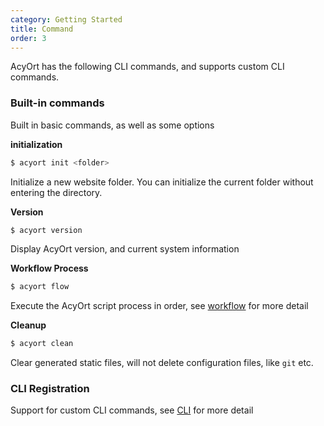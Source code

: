 ```yaml
---
category: Getting Started
title: Command
order: 3
---
```


AcyOrt has the following CLI commands, and supports custom CLI commands.

### Built-in commands

Built in basic commands, as well as some options

**initialization**

```bash
$ acyort init <folder>
```

Initialize a new website folder. You can initialize the current folder without entering the directory.

**Version**

```bash
$ acyort version
```

Display AcyOrt version, and current system information

**Workflow Process**

```bash
$ acyort flow
```

Execute the AcyOrt script process in order, see [workflow](/api/workflow/) for more detail

**Cleanup**

```bash
$ acyort clean
```

Clear generated static files, will not delete configuration files, like `git` etc.

### CLI Registration

Support for custom CLI commands, see [CLI](/api/cli/) for more detail
